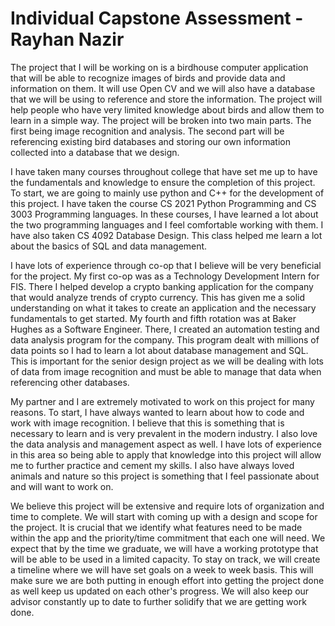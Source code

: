 # Individual Capstone Assessment - Rayhan Nazir

The project that I will be working on is a birdhouse computer application that will be able
to recognize images of birds and provide data and information on them. It will use Open CV and
we will also have a database that we will be using to reference and store the information. The
project will help people who have very limited knowledge about birds and allow them to learn in
a simple way. The project will be broken into two main parts. The first being image recognition
and analysis. The second part will be referencing existing bird databases and storing our own
information collected into a database that we design.

I have taken many courses throughout college that have set me up to have the
fundamentals and knowledge to ensure the completion of this project. To start, we are going to
mainly use python and C++ for the development of this project. I have taken the course CS
2021 Python Programming and CS 3003 Programming languages. In these courses, I have
learned a lot about the two programming languages and I feel comfortable working with them. I
have also taken CS 4092 Database Design. This class helped me learn a lot about the basics of
SQL and data management.

I have lots of experience through co-op that I believe will be very beneficial for the
project. My first co-op was as a Technology Development Intern for FIS. There I helped develop
a crypto banking application for the company that would analyze trends of crypto currency. This
has given me a solid understanding on what it takes to create an application and the necessary
fundamentals to get started. My fourth and fifth rotation was at Baker Hughes as a Software
Engineer. There, I created an automation testing and data analysis program for the company.
This program dealt with millions of data points so I had to learn a lot about database
management and SQL. This is important for the senior design project as we will be dealing with
lots of data from image recognition and must be able to manage that data when referencing
other databases.

My partner and I are extremely motivated to work on this project for many reasons. To
start, I have always wanted to learn about how to code and work with image recognition. I
believe that this is something that is necessary to learn and is very prevalent in the modern
industry. I also love the data analysis and management aspect as well. I have lots of experience
in this area so being able to apply that knowledge into this project will allow me to further
practice and cement my skills. I also have always loved animals and nature so this project is
something that I feel passionate about and will want to work on.

We believe this project will be extensive and require lots of organization and time to
complete. We will start with coming up with a design and scope for the project. It is crucial that
we identify what features need to be made within the app and the priority/time commitment that
each one will need. We expect that by the time we graduate, we will have a working prototype
that will be able to be used in a limited capacity. To stay on track, we will create a timeline where
we will have set goals on a week to week basis. This will make sure we are both putting in
enough effort into getting the project done as well keep us updated on each other's progress.
We will also keep our advisor constantly up to date to further solidify that we are getting work
done.
